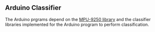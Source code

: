 Arduino Classifier
------------------

The Arduino prgrams depend on the [MPU-9250 library](https://github.com/sparkfun/MPU-9250_Breakout/tree/master/Libraries/Arduino) and the classifier libraries implemented for the Arduino program to perform classification.